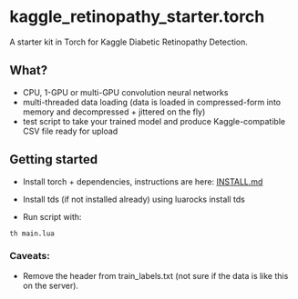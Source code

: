 # kaggle_retinopathy_starter.torch
A starter kit in Torch for Kaggle Diabetic Retinopathy Detection.

## What?
- CPU, 1-GPU or multi-GPU convolution neural networks
- multi-threaded data loading (data is loaded in compressed-form into memory and decompressed + jittered on the fly)
- test script to take your trained model and produce Kaggle-compatible CSV file ready for upload

## Getting started
- Install torch + dependencies, instructions are here: [INSTALL.md](https://github.com/torch/distro/blob/master/README.md)
- Install tds (if not installed already) using luarocks install tds

- Run script with:
```
th main.lua
```
### Caveats:
- Remove the header from train_labels.txt (not sure if the data is like this on the server).
